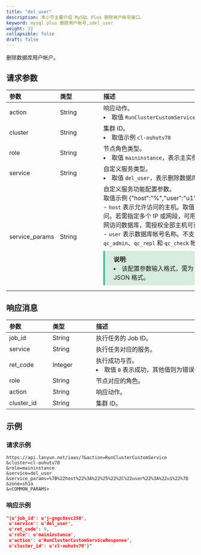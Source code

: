 ```yaml
---
title: "del_user"
description: 本小节主要介绍 MySQL Plus 删除用户帐号接口。 
keyword: mysql plus 删除用户帐号,sdel_user
weight: 22
collapsible: false
draft: false
---
```


删除数据库用户帐户。

## 请求参数

|<span style="display:inline-block;width:100px">参数</span> |<span style="display:inline-block;width:100px">类型</span>|<span style="display:inline-block;width:380px">描述</span>|<span style="display:inline-block;width:100px">是否必选</span>|
| :--- | :--- | :--- | :--- |
| action        | String | 响应动作。<li>取值 `RunClusterCustomService`  | Yes      |
| cluster        | String | 集群 ID。<li>取值示例 `cl-ouhutv70`  | Yes      |
| role           | String | 节点角色类型。 <li>取值 `maininstance`，表示主实例节点角色类型。 | Yes      |
| service        | String | 自定义服务类型。<li>取值 `del_user`，表示删除数据库帐号服务。 | Yes      |
| service_params | String | 自定义服务功能配置参数。<br>取值示例 {"host":"%","user":"u1"} <br>- `host` 表示允许访问的主机。取值 `%` 允许所有主机访问。若需指定多个 IP 或网段，可用分号分隔。若需外网访问数据库，需授权全部主机可访问。<br>- `user` 表示数据库帐号名称。不支持删除 `root`、`qc_admin`、`qc_repl` 和 `qc_check` 帐号。<span style="display: block; background-color: #D8ECDE; padding: 10px 24px; margin: 10px 0; border-left: 3px solid #00a971;"><b>说明</b>: <li>该配置参数输入格式，需为 URL 编码 JSON 格式。</li></span>  | Yes |

## 响应消息

|<span style="display:inline-block;width:100px">参数</span> |<span style="display:inline-block;width:100px">类型</span>|<span style="display:inline-block;width:380px">描述</span>|
| :--- | :--- | :--- |
| job_id     | String  | 执行任务的 Job ID。                        |
| service    | String  | 执行任务对应的服务。                           |
| ret_code   | Integer | 执行成功与否。<li>取值 `0` 表示成功，其他值则为错误代码。 |
| role       | String  | 节点对应的角色。                               |
| action     | String  | 响应动作。                                     |
| cluster_id | String  | 集群 ID。                                      |

## 示例

### 请求示例

```url
https://api.lanyun.net/iaas/?&action=RunClusterCustomService
&cluster=cl-ouhutv70
&role=maininstance
&service=del_user
&service_params=%7B%22host%22%3A%22%25%22%2C%22user%22%3A%22u1%22%7D
&zone=sh1a
&<COMMON_PARAMS>
```

### 响应示例

```json
"{u'job_id': u'j-gngc8xvc250',
 u'service': u'del_user',
 u'ret_code': 0, 
 u'role': u'maininstance', 
 u'action': u'RunClusterCustomServiceResponse',
 u'cluster_id': u'cl-ouhutv70'}"
```
